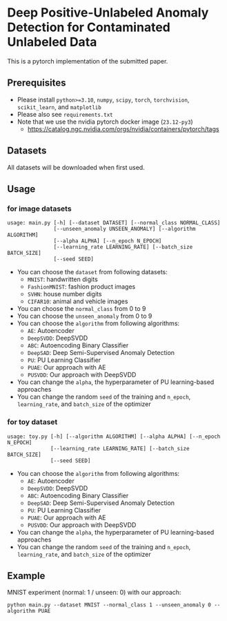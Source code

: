 # Deep Positive-Unlabeled Anomaly Detection for Contaminated Unlabeled Data
This is a pytorch implementation of the submitted paper.


## Prerequisites
- Please install `python>=3.10`, `numpy`, `scipy`, `torch`, `torchvision`, `scikit_learn`, and `matplotlib`
- Please also see `requirements.txt`
- Note that we use the nvidia pytorch docker image (`23.12-py3`)
  -  https://catalog.ngc.nvidia.com/orgs/nvidia/containers/pytorch/tags


## Datasets
All datasets will be downloaded when first used.


## Usage

### for image datasets
```
usage: main.py [-h] [--dataset DATASET] [--normal_class NORMAL_CLASS]
               [--unseen_anomaly UNSEEN_ANOMALY] [--algorithm ALGORITHM]
               [--alpha ALPHA] [--n_epoch N_EPOCH]
               [--learning_rate LEARNING_RATE] [--batch_size BATCH_SIZE]
               [--seed SEED]
```
- You can choose the `dataset` from following datasets: 
  - `MNIST`: handwritten digits
  - `FashionMNIST`: fashion product images
  - `SVHN`: house number digits
  - `CIFAR10`: animal and vehicle images
- You can choose the `normal_class` from 0 to 9
- You can choose the `unseen_anomaly` from 0 to 9
- You can choose the `algorithm` from following algorithms:
  - `AE`: Autoencoder
  - `DeepSVDD`: DeepSVDD
  - `ABC`: Autoencoding Binary Classifier
  - `DeepSAD`: Deep Semi-Supervised Anomaly Detection
  - `PU`: PU Learning Classifier
  - `PUAE`: Our approach with AE
  - `PUSVDD`: Our approach with DeepSVDD
- You can change the `alpha`, the hyperparameter of PU learning-based approaches
- You can change the random `seed` of the training and `n_epoch`, `learning_rate`, and `batch_size` of the optimizer


### for toy dataset
```
usage: toy.py [-h] [--algorithm ALGORITHM] [--alpha ALPHA] [--n_epoch N_EPOCH]
              [--learning_rate LEARNING_RATE] [--batch_size BATCH_SIZE]
              [--seed SEED]
```
- You can choose the `algorithm` from following algorithms:
  - `AE`: Autoencoder
  - `DeepSVDD`: DeepSVDD
  - `ABC`: Autoencoding Binary Classifier
  - `DeepSAD`: Deep Semi-Supervised Anomaly Detection
  - `PU`: PU Learning Classifier
  - `PUAE`: Our approach with AE
  - `PUSVDD`: Our approach with DeepSVDD
- You can change the `alpha`, the hyperparameter of PU learning-based approaches
- You can change the random `seed` of the training and `n_epoch`, `learning_rate`, and `batch_size` of the optimizer


## Example
MNIST experiment (normal: 1 / unseen: 0) with our approach:
```
python main.py --dataset MNIST --normal_class 1 --unseen_anomaly 0 --algorithm PUAE
```
